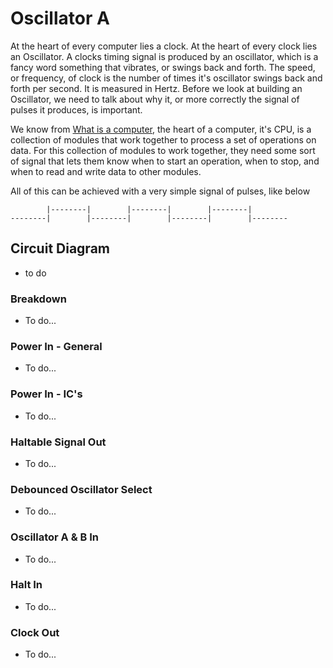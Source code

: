 # Oscillator A
At the heart of every computer lies a clock. At the heart of every clock lies an Oscillator. A clocks timing signal is produced by an oscillator, which is a fancy word something that vibrates, or swings back and forth. The speed, or frequency, of clock is the number of times it's oscillator swings back and forth per second. It is measured in Hertz. Before we look at building an Oscillator, we need to talk about why it, or more correctly the signal of pulses it produces, is important.

We know from [What is a computer](), the heart of a computer, it's CPU, is a collection of modules that work together to process a set of operations on data. For this collection of modules to work together, they need some sort of signal that lets them know when to start an operation, when to stop, and when to read and write data to other modules.

All of this can be achieved with a very simple signal of pulses, like below

```
        |--------|        |--------|        |--------|
--------|        |--------|        |--------|        |--------
```

## Circuit Diagram

- to do

### Breakdown

- To do...

### Power In - General

- To do...

### Power In - IC's

- To do...

### Haltable Signal Out

- To do...

### Debounced Oscillator Select

- To do...

### Oscillator A & B In

- To do...

### Halt In

- To do...

### Clock Out

- To do...
